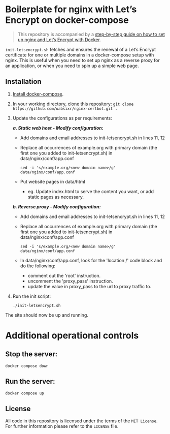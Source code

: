 # Boilerplate for nginx with Let’s Encrypt on docker-compose

> This repository is accompanied by a [step-by-step guide on how to
set up nginx and Let’s Encrypt with Docker](https://medium.com/@pentacent/nginx-and-lets-encrypt-with-docker-in-less-than-5-minutes-b4b8a60d3a71).

`init-letsencrypt.sh` fetches and ensures the renewal of a Let’s
Encrypt certificate for one or multiple domains in a docker-compose
setup with nginx.
This is useful when you need to set up nginx as a reverse proxy for an
application, or when you need to spin up a simple web page.

## Installation
1. [Install docker-compose](https://docs.docker.com/compose/install/#install-compose).

2. In your working directory, clone this repository: `git clone https://github.com/oabsixr/nginx-certbot.git .`

3. Update the configurations as per requirements:
  
    ***a. Static web host - Modify configuration:***
    * Add domains and email addresses to init-letsencrypt.sh in lines 11, 12
    * Replace all occurrences of example.org with primary domain (the first one you added to init-letsencrypt.sh) in data/nginx/conf/app.conf

      `sed -i 's/example.org/<new domain name>/g' data/nginx/conf/app.conf`

    * Put website pages in data/html
      * eg. Update index.html to serve the content you want, or add static pages as necessary.
    
    ***b. Reverse proxy - Modify configuration:***
	* Add domains and email addresses to init-letsencrypt.sh in lines 11, 12
   * Replace all occurrences of example.org with primary domain (the first one you added to init-letsencrypt.sh) in data/nginx/conf/app.conf

      ```sed -i 's/example.org/<new domain name>/g' data/nginx/conf/app.conf```
	  
     
     
	* In data/nginx/conf/app.conf, look for the 'location /' code block and do the following: 
	  * comment out the 'root' instruction.
	  * uncomment the 'proxy_pass' instruction.
	  * update the value in proxy_pass to the url to proxy traffic to.
    
4. Run the init script:

    ```./init-letsencrypt.sh```

The site should now be up and running.


# Additional operational controls
## Stop the server:

    docker compose down

## Run the server:

    docker compose up


## License
All code in this repository is licensed under the terms of the `MIT License`. For further information please refer to the `LICENSE` file.
